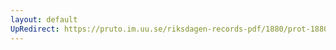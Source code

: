 ```yaml
---
layout: default
UpRedirect: https://pruto.im.uu.se/riksdagen-records-pdf/1880/prot-1880--ak--044/prot-1880--ak--044_003.pdf
---
```


